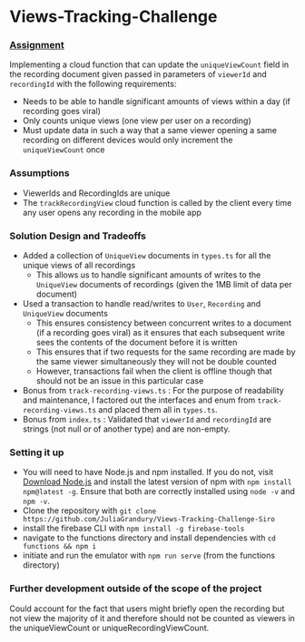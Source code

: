 # Views-Tracking-Challenge

### [Assignment](https://siroai.notion.site/Tracking-Views-Challenge-e6f37af5d163489bab2c1dcb0d2c22e9)
Implementing a cloud function that can update the `uniqueViewCount` field in the recording document given passed in parameters of `viewerId` and `recordingId` with the following requirements: 
- Needs to be able to handle significant amounts of views within a day (if recording goes viral)
- Only counts unique views (one view per user on a recording)
- Must update data in such a way that a same viewer opening a same recording on different devices would only increment the `uniqueViewCount` once

### Assumptions
- ViewerIds and RecordingIds are unique
- The `trackRecordingView` cloud function is called by the client every time any user opens any recording in the mobile app

### Solution Design and Tradeoffs
- Added a collection of `UniqueView` documents in `types.ts` for all the unique views of all recordings 
    - This allows us to handle significant amounts of writes to the `UniqueView` documents of recordings (given the 1MB limit of data per document)
- Used a transaction to handle read/writes to `User`, `Recording` and `UniqueView` documents
    - This ensures consistency between concurrent writes to a document (if a recording goes viral) as it ensures that each subsequent write sees the contents of the document before it is written
    - This ensures that if two requests for the same recording are made by the same viewer simultaneously they will not be double counted
    - However, transactions fail when the client is offline though that should not be an issue in this particular case
- Bonus from `track-recording-views.ts` : For the purpose of readability and maintenance, I factored out the interfaces and enum from `track-recording-views.ts` and placed them all in `types.ts`.
- Bonus from `index.ts` : Validated that `viewerId` and `recordingId` are strings (not null or of another type) and are non-empty.

### Setting it up
- You will need to have Node.js and npm installed. If you do not, visit [Download Node.js](https://nodejs.org/en/download/) and install the latest version of npm with `npm install npm@latest -g`. Ensure that both are correctly installed using `node -v` and `npm -v`.
- Clone the repository with `git clone https://github.com/JuliaGrandury/Views-Tracking-Challenge-Siro`
- install the firebase CLI with `npm install -g firebase-tools`
- navigate to the functions directory and install dependencies with `cd functions && npm i`
- initiate and run the emulator with `npm run serve` (from the functions directory)

### Further development outside of the scope of the project
Could account for the fact that users might briefly open the recording but not view the majority of it and therefore should not be counted as viewers in the uniqueViewCount or uniqueRecordingViewCount.
